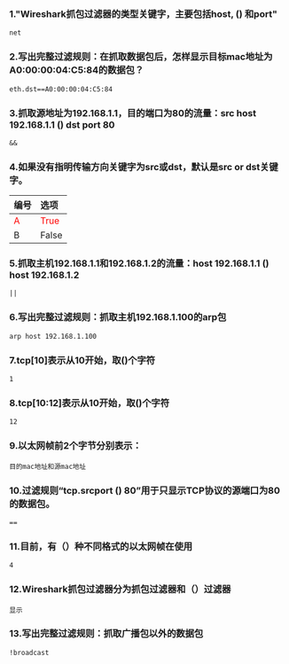 ### 1."Wireshark抓包过滤器的类型关键字，主要包括host, () 和port"

```
net
```

### 2.写出完整过滤规则：在抓取数据包后，怎样显示目标mac地址为A0:00:00:04:C5:84的数据包？

```
eth.dst==A0:00:00:04:C5:84
```

### 3.抓取源地址为192.168.1.1，目的端口为80的流量：src host 192.168.1.1 () dst port 80

```
&&
```

### 4.如果没有指明传输方向关键字为src或dst，默认是src or dst关键字。
|编号|选项|
|:-|:-|
|<font color="red">A|<font color="red">True|
|B|False|

### 5.抓取主机192.168.1.1和192.168.1.2的流量：host 192.168.1.1 () host 192.168.1.2

```
||
```

### 6.写出完整过滤规则：抓取主机192.168.1.100的arp包

```
arp host 192.168.1.100
```

### 7.tcp[10]表示从10开始，取()个字符

```
1
```

### 8.tcp[10:12]表示从10开始，取()个字符

```
12
```

### 9.以太网帧前2个字节分别表示：

```
目的mac地址和源mac地址
```

### 10.过滤规则“tcp.srcport () 80”用于只显示TCP协议的源端口为80的数据包。

```
==
```

### 11.目前，有（）种不同格式的以太网帧在使用

```
4
```

### 12.Wireshark抓包过滤器分为抓包过滤器和（）过滤器

```
显示
```

### 13.写出完整过滤规则：抓取广播包以外的数据包

```
!broadcast
```

